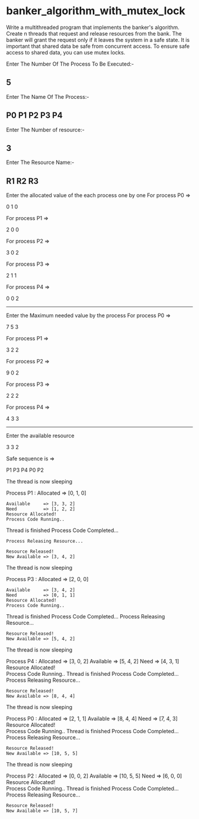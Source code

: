 # banker_algorithm_with_mutex_lock
Write a multithreaded program that implements the banker's algorithm. Create n threads that request and release resources from the bank. The banker will grant the request only if it leaves the system in a safe state. It is important that shared data be safe from concurrent access. To ensure safe access to shared data, you can use mutex locks.



Enter The Number Of The Process To Be Executed:-

5
-------------------------------------------------------------------
Enter The Name Of The Process:-

P0 P1 P2 P3 P4
-------------------------------------------------------------------
Enter The Number of resource:-

3
-------------------------------------------------------------------
Enter The Resource Name:-

R1 R2 R3
-------------------------------------------------------------------
Enter the allocated value of the each process one by one
For process  P0 =>

0 1 0

For process  P1 =>

2 0 0

For process  P2 =>

3 0 2

For process  P3 =>

2 1 1

For process  P4 =>

0 0 2

-------------------------------------------------------------------
Enter the Maximum needed value by the process
For process  P0 =>

7 5 3

For process  P1 =>

3 2 2

For process  P2 =>

9 0 2

For process  P3 =>

2 2 2

For process  P4 =>

4 3 3

-------------------------------------------------------------------
Enter the available resource

3 3 2

Safe sequence is =>

P1 P3 P4 P0 P2



The  thread is now sleeping


Process P1 :
    Allocated     => [0, 1, 0]
    
    Available     => [3, 3, 2]
    Need          => [1, 2, 2]
    Resource Allocated!  
    Process Code Running..
    
Thread is finished
    Process Code Completed...
    
    Process Releasing Resource...
 
    Resource Released!
    New Available => [3, 4, 2]



The  thread is now sleeping

Process P3 :
    Allocated     => [2, 0, 0]

    Available     => [3, 4, 2]
    Need          => [0, 1, 1]
    Resource Allocated!  
    Process Code Running..
Thread is finished
    Process Code Completed...
    Process Releasing Resource...
 
    Resource Released!
    New Available => [5, 4, 2]



The  thread is now sleeping


Process P4 :
    Allocated     => [3, 0, 2]
    Available     => [5, 4, 2]
    Need          => [4, 3, 1]
    Resource Allocated!  
    Process Code Running..
Thread is finished
    Process Code Completed...
    Process Releasing Resource...
 
    Resource Released!
    New Available => [8, 4, 4]



The  thread is now sleeping


Process P0 :
    Allocated     => [2, 1, 1]
    Available     => [8, 4, 4]
    Need          => [7, 4, 3]
    Resource Allocated!  
    Process Code Running..
Thread is finished
    Process Code Completed...
    Process Releasing Resource...
 
    Resource Released!
    New Available => [10, 5, 5]



The  thread is now sleeping

Process
 P2 :
    Allocated     => [0, 0, 2]
    Available     => [10, 5, 5]
    Need          => [6, 0, 0]
    Resource Allocated!  
    Process Code Running..
Thread is finished
    Process Code Completed...
    Process Releasing Resource...
 
    Resource Released!
    New Available => [10, 5, 7]
